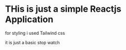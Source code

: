 # THis is just a simple Reactjs Application

for styling i used Tailwind css 

it is just a basic stop watch 


